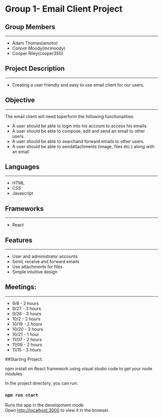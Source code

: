 # Group 1- Email Client Project
## Group Members
---
- Adam Thomas(amotiv)
- Connor Moody(mcmoody)
- Cooper Riley(cooper350)
## Project Description
---
- Creating a user friendly and easy to use email client for our users.
## Objective
---
The email client will need toperform the following functionalities:
- A user should be able to login into his account to access his emails.
- A user should be able to compose, edit and send an email to other users.
- A user should be able to searchand forward emails to other users.
- A user should be able to sendattachments (image, files etc.) along with an email
## Languages
---
- HTML
- CSS
- Javascript
## Frameworks
---
- React
## Features
---
- User and administrator accounts
- Send, receive and forward emails
- Use attachments for files
- Simple intuitive design
## Meetings:

---

- 9/8  -  2 hours
- 9/27 -  3 hours
- 9/28 -  3 hours
- 10/2 -  2 hours
- 10/19 - 2 hours
- 10/20 - 3 hours
- 10/21 - 1 hour
- 11/07 - 2 hours
- 11/09 - 2 hours
- 11/15 - 3 hours

##Starting Project:

npm install on React framework using visual studio code to get your node modules

In the project directory, you can run:

### `npm run start`

Runs the app in the development mode.<br />
Open [http://localhost:3000](http://localhost:3000) to view it in the browser.
